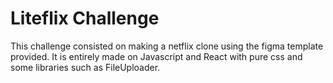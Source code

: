 # Liteflix Challenge

This challenge consisted on making a netflix clone using the figma template provided.
It is entirely made on Javascript and React with pure css and some libraries such as FileUploader.
